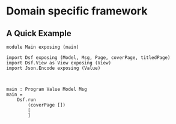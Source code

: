 # Domain specific framework

## A Quick Example

```
module Main exposing (main)

import Dsf exposing (Model, Msg, Page, coverPage, titledPage)
import Dsf.View as View exposing (View)
import Json.Encode exposing (Value)



main : Program Value Model Msg
main =
    Dsf.run
        (coverPage [])
        [
        ]
```
